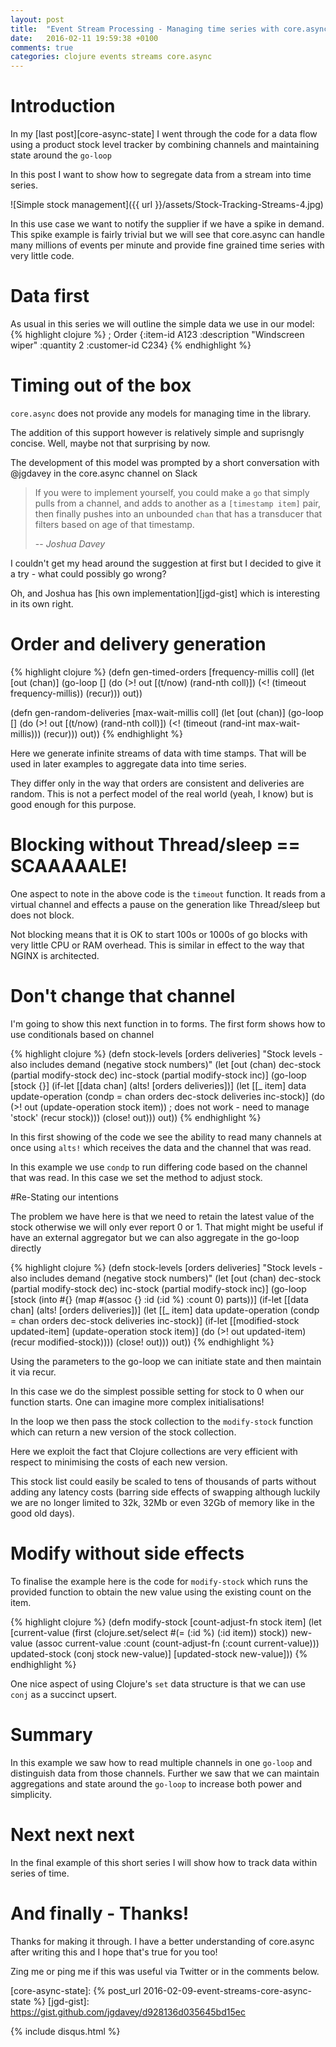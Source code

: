 ```yaml
---
layout: post
title:  "Event Stream Processing - Managing time series with core.async"
date:   2016-02-11 19:59:38 +0100
comments: true
categories: clojure events streams core.async
---
```


# Introduction

In my [last post][core-async-state] I went through the code for a data flow using a product stock level tracker by combining channels and maintaining state around the `go-loop`

In this post I want to show how to segregate data from a stream into time series.

![Simple stock management]({{ url }}/assets/Stock-Tracking-Streams-4.jpg)

In this use case we want to notify the supplier if we have a spike in demand. This spike example is fairly trivial but we will see that core.async can handle many millions of events
per minute and provide fine grained time series with very little code.

# Data first

As usual in this series we will outline the simple data we use in our model:
{% highlight clojure %}
; Order
{:item-id A123 :description "Windscreen wiper" :quantity 2 :customer-id C234}
{% endhighlight %}

# Timing out of the box

`core.async` does not provide any models for managing time in the library. 

The addition of this support however is relatively simple and suprisngly concise. Well, maybe not that surprising by now.

The development of this model was prompted by a short conversation with @jgdavey in the core.async channel on Slack

> If you were to implement yourself, you could make a `go` that simply pulls from a channel, and adds to another as a `[timestamp item]` pair, then finally pushes into an unbounded `chan` that has a transducer that filters based on age of that timestamp.
>
> -- <cite>Joshua Davey</cite>

I couldn't get my head around the suggestion at first but I decided to give it a try - what could possibly go wrong?

Oh, and Joshua has [his own implementation][jgd-gist] which is interesting in its own right.

# Order and delivery generation

{% highlight clojure %}
(defn gen-timed-orders [frequency-millis coll]
  (let [out (chan)]
    (go-loop []
      (do
        (>! out [(t/now) (rand-nth coll)])
        (<! (timeout frequency-millis))
        (recur)))
    out))

(defn gen-random-deliveries [max-wait-millis coll]
  (let [out (chan)]
    (go-loop []
      (do
        (>! out [(t/now) (rand-nth coll)])
        (<! (timeout (rand-int max-wait-millis)))
        (recur)))
    out))
{% endhighlight %}

Here we generate infinite streams of data with time stamps. That will be used in later examples to aggregate data into time series.

They differ only in the way that orders are consistent and deliveries are random. This is not a perfect model of the real world (yeah, I know) but is good enough for this purpose.

# Blocking without Thread/sleep == SCAAAAALE!

One aspect to note in the above code is the `timeout` function. It reads from a virtual channel and effects a pause on the generation like Thread/sleep but does not block.

Not blocking means that it is OK to start 100s or 1000s of go blocks with very little CPU or RAM overhead. This is similar in effect to the way that NGINX is architected.

# Don't change that channel

I'm going to show this next function in to forms. The first form shows how to use conditionals based on channel

{% highlight clojure %}
(defn stock-levels [orders deliveries]
  "Stock levels - also includes demand (negative stock numbers)"
  (let [out (chan)
        dec-stock (partial modify-stock dec)
        inc-stock (partial modify-stock inc)]
    (go-loop [stock {}]
      (if-let [[data chan] (alts! [orders deliveries])]
        (let [[_ item] data
              update-operation (condp = chan
                                 orders dec-stock
                                 deliveries inc-stock)]
          (do
            (>! out (update-operation stock item))          ; does not work - need to manage 'stock'
            (recur stock)))
        (close! out)))
    out))
{% endhighlight %}
    
In this first showing of the code we see the ability to read many channels at once using `alts!` which receives the data and the channel that was read.

In this example we use `condp` to run differing code based on the channel that was read. In this case we set the method to adjust stock.

#Re-Stating our intentions

The problem we have here is that we need to retain the latest value of the stock otherwise we will only ever report 0 or 1. That might might be useful if have an external aggregator but we can also aggregate in the go-loop directly

{% highlight clojure %}
(defn stock-levels [orders deliveries]
  "Stock levels - also includes demand (negative stock numbers)"
  (let [out (chan)
        dec-stock (partial modify-stock dec)
        inc-stock (partial modify-stock inc)]
    (go-loop [stock (into #{} (map #(assoc {} :id (:id %) :count 0) parts))]
      (if-let [[data chan] (alts! [orders deliveries])]
        (let [[_ item] data
              update-operation (condp = chan
                                 orders dec-stock
                                 deliveries inc-stock)]
          (if-let [[modified-stock updated-item] (update-operation stock item)]
            (do
              (>! out updated-item)
              (recur modified-stock))))
        (close! out)))
    out))
{% endhighlight %}

Using the parameters to the go-loop we can initiate state and then maintain it via recur. 

In this case we do the simplest possible setting for stock to 0 when our function starts. One can imagine more complex initialisations!

In the loop we then pass the stock collection to the `modify-stock` function which can return a new version of the stock collection.

Here we exploit the fact that Clojure collections are very efficient with respect to minimising the costs of each new version. 

This stock list could easily be scaled to tens of thousands of parts without adding any latency costs (barring side effects of swapping although luckily we are no longer limited to 32k, 32Mb or even 32Gb of memory like in the good old days).

# Modify without side effects

To finalise the example here is the code for `modify-stock` which runs the provided function to obtain the new value using the existing count on the item.

{% highlight clojure %}
(defn modify-stock [count-adjust-fn stock item]
  (let [current-value (first (clojure.set/select #(= (:id %) (:id item)) stock))
        new-value (assoc current-value :count (count-adjust-fn (:count current-value)))
        updated-stock (conj stock new-value)]
    [updated-stock new-value]))
{% endhighlight %}

One nice aspect of using Clojure's `set` data structure is that we can use `conj` as a succinct upsert.

# Summary

In this example we saw how to read multiple channels in one `go-loop` and distinguish data from those channels. Further we saw that we can maintain aggregations and state around the `go-loop` to increase both power and simplicity.

# Next next next

In the final example of this short series I will show how to track data within series of time.

# And finally - Thanks!
 
Thanks for making it through. I have a better understanding of core.async after writing this and I hope that's true for you too!
 
Zing me or ping me if this was useful via Twitter or in the comments below.

[core-async-state]: {% post_url 2016-02-09-event-streams-core-async-state %}
[jgd-gist]: https://gist.github.com/jgdavey/d928136d035645bd15ec

{% include disqus.html %}
